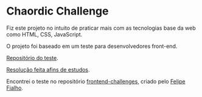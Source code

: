 # Chaordic Challenge

Fiz este projeto no intuito de praticar mais com as tecnologias
base da web como HTML, CSS, JavaScript.

O projeto foi baseado em um teste para desenvolvedores front-end.

[Repositório do teste](https://github.com/chaordic/frontend-developer-challenge).

[Resolução feita afins de estudos](https://chaordic-teste.netlify.app/).

Encontrei o teste no repositório [frontend-challenges](https://github.com/felipefialho/frontend-challenges), criado pelo [Felipe Fialho](https://github.com/felipefialho).
